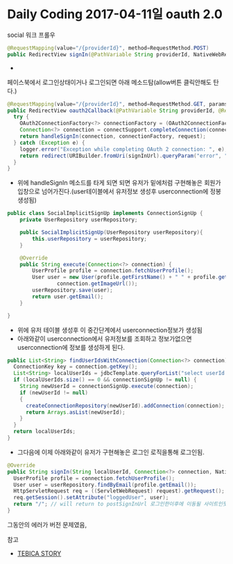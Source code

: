 # Daily Coding 2017-04-11일 oauth 2.0



social 워크 프롤우
```java
@RequestMapping(value="/{providerId}", method=RequestMethod.POST)
public RedirectView signIn(@PathVariable String providerId, NativeWebRequest request)
```
-
페이스북에서 로그인상태이거나 로그인되면 아래 메소드탐(allow버튼 클릭안해도 탄다.)
```java
@RequestMapping(value="/{providerId}", method=RequestMethod.GET, params="code")
public RedirectView oauth2Callback(@PathVariable String providerId, @RequestParam("code") String code, NativeWebRequest request) {
  try {
    OAuth2ConnectionFactory<?> connectionFactory = (OAuth2ConnectionFactory<?>) connectionFactoryLocator.getConnectionFactory(providerId);
    Connection<?> connection = connectSupport.completeConnection(connectionFactory, request);
    return handleSignIn(connection, connectionFactory, request);
  } catch (Exception e) {
    logger.error("Exception while completing OAuth 2 connection: ", e);
    return redirect(URIBuilder.fromUri(signInUrl).queryParam("error", "provider").build().toString());
  }
}
```
- 위에 handleSignIn 메소드를 타게 되면 되면 유저가 밑에처럼  구현해놓은 회원가입창으로 넘어가진다.(user테이블에서 유저정보 생성후 userconnection에 정봉생성됨)
```java
public class SocialImplicitSignUp implements ConnectionSignUp {
	private UserRepository userRepository;

	public SocialImplicitSignUp(UserRepository userRepository){
		this.userRepository = userRepository;
	}

	@Override
	public String execute(Connection<?> connection) {
		UserProfile profile = connection.fetchUserProfile();
		User user = new User(profile.getFirstName() + " " + profile.getLastName(), profile.getEmail(), "N/A",
				connection.getImageUrl());
		userRepository.save(user);
		return user.getEmail();
	}

}

```
- 위에 유저 테이블 생성후 이 중간단계에서 userconnection정보가 생성됨
- 아래와같이 userconnection에서 유저정보를 조회하고 정보가없으면 userconnection에 정보를 생성하게 된다.
```java
public List<String> findUserIdsWithConnection(Connection<?> connection) {
  ConnectionKey key = connection.getKey();
  List<String> localUserIds = jdbcTemplate.queryForList("select userId from " + tablePrefix + "UserConnection where providerId = ? and providerUserId = ?", String.class, key.getProviderId(), key.getProviderUserId());		
  if (localUserIds.size() == 0 && connectionSignUp != null) {
    String newUserId = connectionSignUp.execute(connection);
    if (newUserId != null)
    {
      createConnectionRepository(newUserId).addConnection(connection);
      return Arrays.asList(newUserId);
    }
  }
  return localUserIds;
}
```




- 그다음에 이제 아래와같이 유저가 구현해놓은 로그인 로직을통해 로그인됨.
```java
@Override
public String signIn(String localUserId, Connection<?> connection, NativeWebRequest request) {
  UserProfile profile = connection.fetchUserProfile();
  User user = userRepository.findByEmail(profile.getEmail());
  HttpServletRequest req = ((ServletWebRequest) request).getRequest();
  req.getSession().setAttribute("loggedUser", user);
  return "/"; // will return to postSignInUrl 로그인한이후에 이동될 사이트인듯
}

```
그동안의 에러가 버전 문제였음,


참고
* [TEBICA STORY](http://earlybird.kr/1584)
